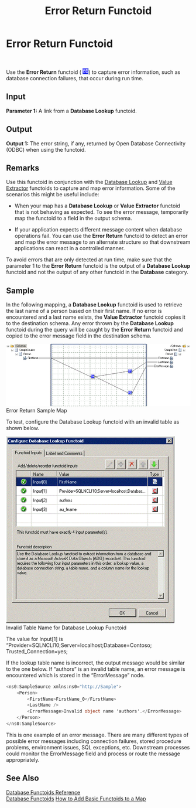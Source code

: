 ﻿---
title: Error Return Functoid
TOCTitle: Error Return Functoid
ms:assetid: 2bcd968b-fb40-419b-be16-09293f1f9f96
ms:mtpsurl: https://msdn.microsoft.com/library/Aa559365(v=BTS.80)
ms:contentKeyID: 51526975
ms.date: 08/30/2017
mtps_version: v=BTS.80
---

# Error Return Functoid

 

Use the **Error Return** functoid ( ![](images/Aa559365.7a3b89f4-0550-47f4-8cfa-6ff1b295005e(BTS.80).jpeg)) to capture error information, such as database connection failures, that occur during run time.

## Input

**Parameter 1:** A link from a **Database Lookup** functoid.

## Output

**Output 1:** The error string, if any, returned by Open Database Connectivity (ODBC) when using the functoid.

## Remarks

Use this functoid in conjunction with the [Database Lookup](database-lookup-functoid.md) and [Value Extractor](value-extractor-functoid.md) functoids to capture and map error information. Some of the scenarios this might be useful include:

  - When your map has a **Database Lookup** or **Value Extractor** functoid that is not behaving as expected. To see the error message, temporarily map the functoid to a field in the output schema.

  - If your application expects different message content when database operations fail. You can use the **Error Return** functoid to detect an error and map the error message to an alternate structure so that downstream applications can react in a controlled manner.

To avoid errors that are only detected at run time, make sure that the parameter 1 to the **Error Return** functoid is the output of a **Database Lookup** functoid and not the output of any other functoid in the **Database** category.

## Sample

In the following mapping, a **Database Lookup** functoid is used to retrieve the last name of a person based on their first name. If no error is encountered and a last name exists, the **Value Extractor** functoid copies it to the destination schema. Any error thrown by the **Database Lookup** functoid during the query will be caught by the **Error Return** functoid and copied to the error message field in the destination schema.

![Map illustrating error return functoid](images/Aa559365.f2b110a5-c1e8-4430-b1bb-370e3be45967(BTS.80).jpeg "Map illustrating error return functoid")  
Error Return Sample Map

To test, configure the Database Lookup functoid with an invalid table as shown below.

![DB Lookup functoid with invalid table name](images/Aa559365.87160772-ea93-4411-8fe4-529a9db36240(BTS.80).jpeg "DB Lookup functoid with invalid table name")  
Invalid Table Name for Database Lookup Functoid

The value for Input\[1\] is “Provider=SQLNCLI10;Server=localhost;Database=Contoso; Trusted\_Connection=yes;

If the lookup table name is incorrect, the output message would be similar to the one below. If “authors” is an invalid table name, an error message is encountered which is stored in the “ErrorMessage” node.

```C#
<ns0:SampleSource xmlns:ns0="http://Sample">  
    <Person>  
        <FirstName>FirstName_0</FirstName>  
        <LastName />  
        <ErrorMessage>Invalid object name 'authors'.</ErrorMessage>  
    </Person>  
</ns0:SampleSource>  
```

This is one example of an error message. There are many different types of possible error messages including connection failures, stored procedure problems, environment issues, SQL exceptions, etc. Downstream processes could monitor the ErrorMessage field and process or route the message appropriately.

## See Also

[Database Functoids Reference](database-functoids-reference.md)  
[Database Functoids](https://msdn.microsoft.com/library/aa560892\(v=bts.80\))  
[How to Add Basic Functoids to a Map](https://msdn.microsoft.com/library/aa560635\(v=bts.80\))

